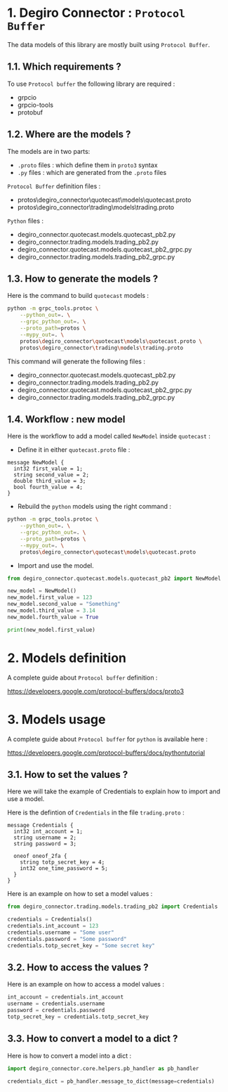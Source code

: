 # 1. **Degiro Connector : `Protocol Buffer`**

The data models of this library are mostly built using `Protocol Buffer`.

## 1.1. Which requirements ?
To use `Protocol buffer` the following library are required :
- grpcio
- grpcio-tools
- protobuf

## 1.2. Where are the models ?

The models are in two parts:
- `.proto` files : which define them in `proto3` syntax
- `.py` files : which are generated from the `.proto` files 

`Protocol Buffer` definition files :
- protos\degiro_connector\quotecast\models\quotecast.proto
- protos\degiro_connector\trading\models\trading.proto

`Python` files :
- degiro_connector.quotecast.models.quotecast_pb2.py
- degiro_connector.trading.models.trading_pb2.py
- degiro_connector.quotecast.models.quotecast_pb2_grpc.py
- degiro_connector.trading.models.trading_pb2_grpc.py


## 1.3. How to generate the models ?

Here is the command to build `quotecast` models :

```bash
python -m grpc_tools.protoc \
    --python_out=. \
    --grpc_python_out=. \
    --proto_path=protos \
    --mypy_out=. \
    protos\degiro_connector\quotecast\models\quotecast.proto \
    protos\degiro_connector\trading\models\trading.proto
```

This command will generate the following files :

- degiro_connector.quotecast.models.quotecast_pb2.py
- degiro_connector.trading.models.trading_pb2.py
- degiro_connector.quotecast.models.quotecast_pb2_grpc.py
- degiro_connector.trading.models.trading_pb2_grpc.py


## 1.4. Workflow : new model

Here is the workflow to add a model called `NewModel` inside `quotecast` :
- Define it in either `quotecast.proto` file :

```
message NewModel {
  int32 first_value = 1;
  string second_value = 2;
  double third_value = 3;
  bool fourth_value = 4;
}
```

- Rebuild the `python` models using the right command :

```bash
python -m grpc_tools.protoc \
    --python_out=. \
    --grpc_python_out=. \
    --proto_path=protos \
    --mypy_out=. \
    protos\degiro_connector\quotecast\models\quotecast.proto
```

- Import and use the model.

```python
from degiro_connector.quotecast.models.quotecast_pb2 import NewModel

new_model = NewModel()
new_model.first_value = 123
new_model.second_value = "Something"
new_model.third_value = 3.14
new_model.fourth_value = True

print(new_model.first_value)
```

# 2. Models definition
A complete guide about `Protocol buffer` definition :

https://developers.google.com/protocol-buffers/docs/proto3


# 3. Models usage

A complete guide about `Protocol buffer` for `python` is available here :

https://developers.google.com/protocol-buffers/docs/pythontutorial

## 3.1. How to set the values ?
Here we will take the example of Credentials to explain how to import and use a model.

Here is the defintion of `Credentials` in the file `trading.proto` :

```
message Credentials {
  int32 int_account = 1;
  string username = 2;
  string password = 3;
  
  oneof oneof_2fa {
    string totp_secret_key = 4;
    int32 one_time_password = 5;
  }
}
```

Here is an example on how to set a model values :
```python
from degiro_connector.trading.models.trading_pb2 import Credentials

credentials = Credentials()
credentials.int_account = 123
credentials.username = "Some user"
credentials.password = "Some password"
credentials.totp_secret_key = "Some secret key"
```


## 3.2. How to access the values ?

Here is an example on how to access a model values :
```python
int_account = credentials.int_account
username = credentials.username
password = credentials.password
totp_secret_key = credentials.totp_secret_key
```

## 3.3. How to convert a model to a dict ?

Here is how to convert a model into a dict :

```python
import degiro_connector.core.helpers.pb_handler as pb_handler

credentials_dict = pb_handler.message_to_dict(message=credentials)
```